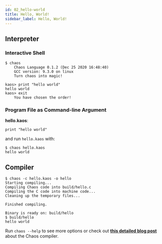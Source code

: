 ```yaml
---
id: 02_hello-world
title: Hello, World!
sidebar_label: Hello, World!
---
```


## Interpreter

### Interactive Shell

```chaos
$ chaos
    Chaos Language 0.1.2 (Dec 25 2020 16:48:40)
    GCC version: 9.3.0 on linux
    Turn chaos into magic!

kaos> print "hello world"
hello world
kaos> exit
    You have chosen the order!
```

### Program File as Command-line Argument

**hello.kaos**:

```chaos
print "hello world"
```

and run `hello.kaos` with:

```shell
$ chaos hello.kaos
hello world
```

## Compiler

```shell
$ chaos -c hello.kaos -o hello
Starting compiling...
Compiling Chaos code into build/hello.c
Compiling the C code into machine code...
Cleaning up the temporary files...

Finished compiling.

Binary is ready on: build/hello
$ build/hello
hello world
```

Run `chaos --help` to see more options or check out **[this detailed blog post](/blog/2020/11/30/blog-post)**
about the Chaos compiler.
